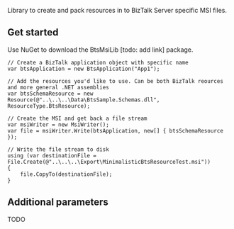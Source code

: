 Library to create and pack resources in to BizTalk Server specific MSI files.

## Get started ##
Use NuGet to download the BtsMsiLib [todo: add link] package.
 
	// Create a BizTalk application object with specific name
	var btsApplication = new BtsApplication("App1");
	
	// Add the resources you'd like to use. Can be both BizTalk reources and more general .NET assemblies
	var btsSchemaResource = new Resource(@"..\..\..\Data\BtsSample.Schemas.dll", ResourceType.BtsResource);
	
	// Create the MSI and get back a file stream
	var msiWriter = new MsiWriter();
	var file = msiWriter.Write(btsApplication, new[] { btsSchemaResource });
	
	// Write the file stream to disk
	using (var destinationFile = File.Create(@"..\..\..\Export\MinimalisticBtsResourceTest.msi"))
	{
		file.CopyTo(destinationFile);
	}

## Additional parameters ##
TODO